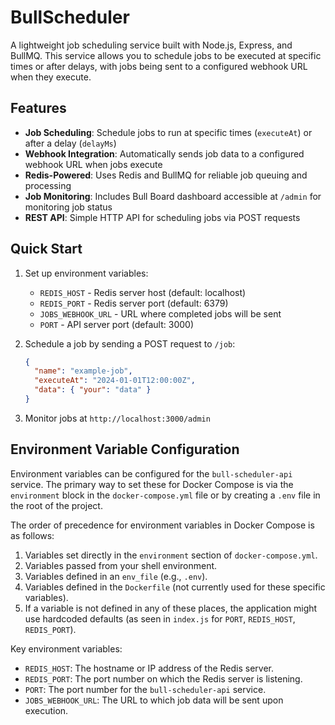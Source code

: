 # BullScheduler

A lightweight job scheduling service built with Node.js, Express, and BullMQ. This service allows you to schedule jobs to be executed at specific times or after delays, with jobs being sent to a configured webhook URL when they execute.

## Features

- **Job Scheduling**: Schedule jobs to run at specific times (`executeAt`) or after a delay (`delayMs`)
- **Webhook Integration**: Automatically sends job data to a configured webhook URL when jobs execute
- **Redis-Powered**: Uses Redis and BullMQ for reliable job queuing and processing
- **Job Monitoring**: Includes Bull Board dashboard accessible at `/admin` for monitoring job status
- **REST API**: Simple HTTP API for scheduling jobs via POST requests

## Quick Start

1. Set up environment variables:

   - `REDIS_HOST` - Redis server host (default: localhost)
   - `REDIS_PORT` - Redis server port (default: 6379)
   - `JOBS_WEBHOOK_URL` - URL where completed jobs will be sent
   - `PORT` - API server port (default: 3000)

2. Schedule a job by sending a POST request to `/job`:

   ```json
   {
     "name": "example-job",
     "executeAt": "2024-01-01T12:00:00Z",
     "data": { "your": "data" }
   }
   ```

3. Monitor jobs at `http://localhost:3000/admin`

## Environment Variable Configuration

Environment variables can be configured for the `bull-scheduler-api` service. The primary way to set these for Docker Compose is via the `environment` block in the `docker-compose.yml` file or by creating a `.env` file in the root of the project.

The order of precedence for environment variables in Docker Compose is as follows:
1. Variables set directly in the `environment` section of `docker-compose.yml`.
2. Variables passed from your shell environment.
3. Variables defined in an `env_file` (e.g., `.env`).
4. Variables defined in the `Dockerfile` (not currently used for these specific variables).
5. If a variable is not defined in any of these places, the application might use hardcoded defaults (as seen in `index.js` for `PORT`, `REDIS_HOST`, `REDIS_PORT`).

Key environment variables:
- `REDIS_HOST`: The hostname or IP address of the Redis server.
- `REDIS_PORT`: The port number on which the Redis server is listening.
- `PORT`: The port number for the `bull-scheduler-api` service.
- `JOBS_WEBHOOK_URL`: The URL to which job data will be sent upon execution.
